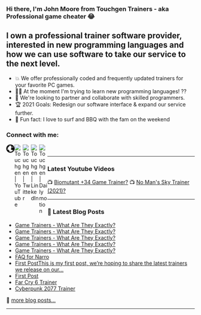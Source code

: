 ### Hi there, I'm John Moore from Touchgen Trainers - aka Professional game cheater 😂
## I own a professional trainer software provider, interested in new programming languages and how we can use software to take our service to the next level.

- 💥 We offer professionally coded and frequently updated trainers for your favorite PC games.
- 👩‍💻 At the moment I'm trying to learn new programming languages! ??
- 🤝 We're looking to partner and collaborate with skilled programmers.
- 🏆 2021 Goals: Redesign our software interface & expand our service further. 
- 🎉 Fun fact: I love to surf and BBQ with the fam on the weekend


### Connect with me:

[<img align="left" alt="Touchgen.net" width="22px" src="https://raw.githubusercontent.com/iconic/open-iconic/master/svg/globe.svg" />][website]
[<img align="left" alt="Touchgen | YouTube" width="22px" src="https://cdn.jsdelivr.net/npm/simple-icons@v3/icons/youtube.svg" />][youtube]
[<img align="left" alt="Touchgen | Twitter" width="22px" src="https://cdn.jsdelivr.net/npm/simple-icons@v3/icons/twitter.svg" />][twitter]
[<img align="left" alt="Touchgen | LinkedIn" width="22px" src="https://cdn.jsdelivr.net/npm/simple-icons@v3/icons/linkedin.svg" />][linkedin]
[<img align="left" alt="Touchgen | Dailymotion" width="22px" src="https://cdn.jsdelivr.net/npm/simple-icons@v3/icons/dailymotion.svg" />][dailymotion]

<br />

---
### Latest Youtube Videos
📺 [Biomutant +34 Game Trainer?](https://www.youtube.com/watch?v=6x49LC36TqQ)
📺 [No Man's Sky Trainer (2021)?](https://www.youtube.com/watch?v=PvwQfcyvuKI)

---

### 🧾 Latest Blog Posts

<!-- BLOG-POST-LIST:START -->
- [Game Trainers - What Are They Exactly?](https://touchgengametrainers.weebly.com/blog/game-trainers-what-are-they-exactly)
- [Game Trainers - What Are They Exactly?](https://touchgen-gaming-trainers.blogspot.com/2021/06/game-trainers-what-are-they-exactly.html)
- [Game Trainers - What Are They Exactly?](https://touchgengametrainers.tumblr.com/post/655353615630876672)
- [Game Trainers - What Are They Exactly?](https://www.narro.co/article/cda2d176-3c99-47c7-aba5-fa29dc65dc86)
- [Game Trainers - What Are They Exactly?](https://touchgen-gaming-trainers.blogspot.com/2021/06/game-trainers-what-are-they-exactly.html)
- [FAQ for Narro](https://www.narro.co/article/b021f5c9-844d-4adc-b907-9b9cc3fbfd88)
- [First PostThis is my first post, we&rsquo;re hoping to share the latest trainers we release on our...](https://touchgengametrainers.tumblr.com/post/655255297621917696)
- [First Post](https://touchgengametrainers.weebly.com/blog/first-post)
- [Far Cry 6 Trainer](https://www.touchgen.net/far-cry-6-trainer/)
- [Cyberpunk 2077 Trainer](https://www.touchgen.net/cyberpunk-2077-trainer/)
<!-- BLOG-POST-LIST:END -->

📖 [more blog posts...](https://touchgen-gaming-trainers.blogspot.com)

---


[website]: https://www.touchgen.net
[twitter]: https://twitter.com/touchgentrainer
[youtube]: https://www.youtube.com/c/Touchgen
[dailymotion]: https://www.dailymotion.com/dm_aedae9e8c0bf3c7b8a4c59d9a0f042c6
[linkedin]: https://www.linkedin.com/company/touchgencheats
